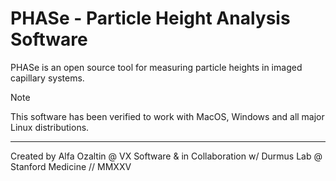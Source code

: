 # PHASe - Particle Height Analysis Software

PHASe is an open source tool for measuring particle heights in imaged capillary systems.

> [!NOTE]
> This software has been verified to work with MacOS, Windows and all major Linux distributions.
---

Created by Alfa Ozaltin @ VX Software & in Collaboration w/ Durmus Lab @ Stanford Medicine // MMXXV
